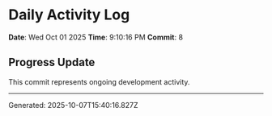 # Daily Activity Log

**Date**: Wed Oct 01 2025
**Time**: 9:10:16 PM
**Commit**: 8

## Progress Update

This commit represents ongoing development activity.

---
Generated: 2025-10-07T15:40:16.827Z
